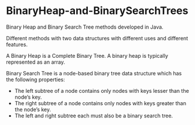# BinaryHeap-and-BinarySearchTrees
Binary Heap and Binary Search Tree methods developed in Java.

Different methods with two data structures with different uses and different features.

A Binary Heap is a Complete Binary Tree. A binary heap is typically represented as an array.

Binary Search Tree is a node-based binary tree data structure which has the following properties:

- The left subtree of a node contains only nodes with keys lesser than the node’s key.
- The right subtree of a node contains only nodes with keys greater than the node’s key.
- The left and right subtree each must also be a binary search tree.

